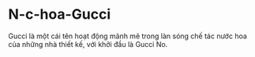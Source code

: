 # N-c-hoa-Gucci
Gucci là một cái tên hoạt động mãnh mẽ trong làn sóng chế tác nước hoa của những nhà thiết kế, với khởi đầu là Gucci No.
